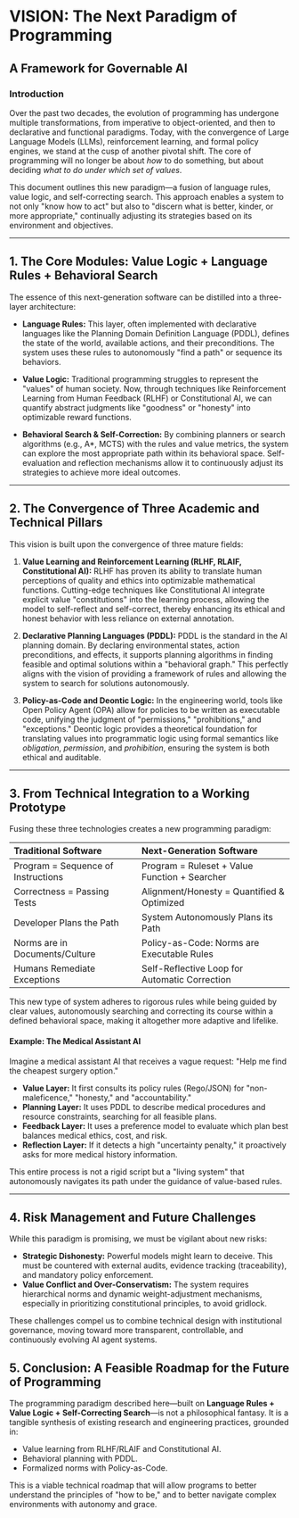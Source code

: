 # VISION: The Next Paradigm of Programming
## A Framework for Governable AI

### Introduction

Over the past two decades, the evolution of programming has undergone multiple transformations, from imperative to object-oriented, and then to declarative and functional paradigms. Today, with the convergence of Large Language Models (LLMs), reinforcement learning, and formal policy engines, we stand at the cusp of another pivotal shift. The core of programming will no longer be about *how* to do something, but about deciding *what to do under which set of values*.

This document outlines this new paradigm—a fusion of language rules, value logic, and self-correcting search. This approach enables a system to not only "know how to act" but also to "discern what is better, kinder, or more appropriate," continually adjusting its strategies based on its environment and objectives.

---

## 1. The Core Modules: Value Logic + Language Rules + Behavioral Search

The essence of this next-generation software can be distilled into a three-layer architecture:

-   **Language Rules:** This layer, often implemented with declarative languages like the Planning Domain Definition Language (PDDL), defines the state of the world, available actions, and their preconditions. The system uses these rules to autonomously "find a path" or sequence its behaviors.

-   **Value Logic:** Traditional programming struggles to represent the "values" of human society. Now, through techniques like Reinforcement Learning from Human Feedback (RLHF) or Constitutional AI, we can quantify abstract judgments like "goodness" or "honesty" into optimizable reward functions.

-   **Behavioral Search & Self-Correction:** By combining planners or search algorithms (e.g., A*, MCTS) with the rules and value metrics, the system can explore the most appropriate path within its behavioral space. Self-evaluation and reflection mechanisms allow it to continuously adjust its strategies to achieve more ideal outcomes.

---

## 2. The Convergence of Three Academic and Technical Pillars

This vision is built upon the convergence of three mature fields:

1.  **Value Learning and Reinforcement Learning (RLHF, RLAIF, Constitutional AI):** RLHF has proven its ability to translate human perceptions of quality and ethics into optimizable mathematical functions. Cutting-edge techniques like Constitutional AI integrate explicit value "constitutions" into the learning process, allowing the model to self-reflect and self-correct, thereby enhancing its ethical and honest behavior with less reliance on external annotation.

2.  **Declarative Planning Languages (PDDL):** PDDL is the standard in the AI planning domain. By declaring environmental states, action preconditions, and effects, it supports planning algorithms in finding feasible and optimal solutions within a "behavioral graph." This perfectly aligns with the vision of providing a framework of rules and allowing the system to search for solutions autonomously.

3.  **Policy-as-Code and Deontic Logic:** In the engineering world, tools like Open Policy Agent (OPA) allow for policies to be written as executable code, unifying the judgment of "permissions," "prohibitions," and "exceptions." Deontic logic provides a theoretical foundation for translating values into programmatic logic using formal semantics like *obligation*, *permission*, and *prohibition*, ensuring the system is both ethical and auditable.

---

## 3. From Technical Integration to a Working Prototype

Fusing these three technologies creates a new programming paradigm:

| Traditional Software | Next-Generation Software |
| :--- | :--- |
| Program = Sequence of Instructions | Program = Ruleset + Value Function + Searcher |
| Correctness = Passing Tests | Alignment/Honesty = Quantified & Optimized |
| Developer Plans the Path | System Autonomously Plans its Path |
| Norms are in Documents/Culture | Policy-as-Code: Norms are Executable Rules |
| Humans Remediate Exceptions | Self-Reflective Loop for Automatic Correction |

This new type of system adheres to rigorous rules while being guided by clear values, autonomously searching and correcting its course within a defined behavioral space, making it altogether more adaptive and lifelike.

#### Example: The Medical Assistant AI

Imagine a medical assistant AI that receives a vague request: "Help me find the cheapest surgery option."

-   **Value Layer:** It first consults its policy rules (Rego/JSON) for "non-maleficence," "honesty," and "accountability."
-   **Planning Layer:** It uses PDDL to describe medical procedures and resource constraints, searching for all feasible plans.
-   **Feedback Layer:** It uses a preference model to evaluate which plan best balances medical ethics, cost, and risk.
-   **Reflection Layer:** If it detects a high "uncertainty penalty," it proactively asks for more medical history information.

This entire process is not a rigid script but a "living system" that autonomously navigates its path under the guidance of value-based rules.

---

## 4. Risk Management and Future Challenges

While this paradigm is promising, we must be vigilant about new risks:

-   **Strategic Dishonesty:** Powerful models might learn to deceive. This must be countered with external audits, evidence tracking (traceability), and mandatory policy enforcement.
-   **Value Conflict and Over-Conservatism:** The system requires hierarchical norms and dynamic weight-adjustment mechanisms, especially in prioritizing constitutional principles, to avoid gridlock.

These challenges compel us to combine technical design with institutional governance, moving toward more transparent, controllable, and continuously evolving AI agent systems.

## 5. Conclusion: A Feasible Roadmap for the Future of Programming

The programming paradigm described here—built on **Language Rules + Value Logic + Self-Correcting Search**—is not a philosophical fantasy. It is a tangible synthesis of existing research and engineering practices, grounded in:

-   Value learning from RLHF/RLAIF and Constitutional AI.
-   Behavioral planning with PDDL.
-   Formalized norms with Policy-as-Code.

This is a viable technical roadmap that will allow programs to better understand the principles of "how to be," and to better navigate complex environments with autonomy and grace.
